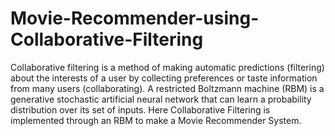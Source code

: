 # Movie-Recommender-using-Collaborative-Filtering
Collaborative filtering is a method of making automatic predictions (filtering) about the interests of a user by collecting preferences or taste information from many users (collaborating).
A restricted Boltzmann machine (RBM) is a generative stochastic artificial neural network that can learn a probability distribution over its set of inputs.
Here Collaborative Filtering is implemented through an RBM to make a Movie Recommender System.
